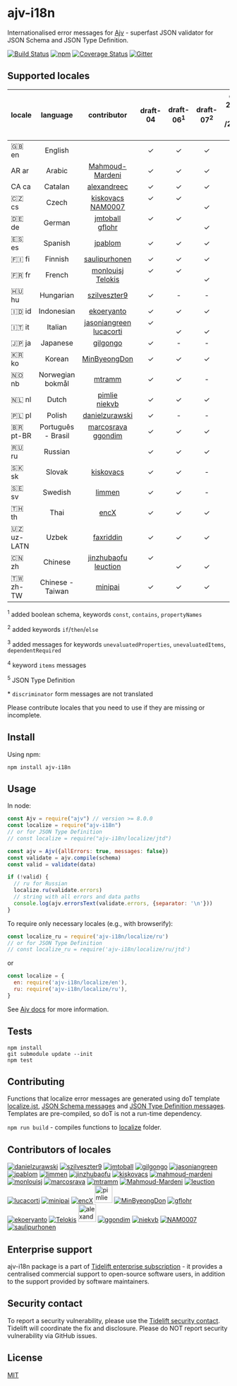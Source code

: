 # ajv-i18n

Internationalised error messages for [Ajv](https://github.com/ajv-validator/ajv) - superfast JSON validator for JSON Schema and JSON Type Definition.

[![Build Status](https://travis-ci.org/ajv-validator/ajv-i18n.svg?branch=master)](https://travis-ci.org/ajv-validator/ajv-i18n)
[![npm](https://img.shields.io/npm/v/ajv-i18n.svg)](https://www.npmjs.com/package/ajv-i18n)
[![Coverage Status](https://coveralls.io/repos/github/ajv-validator/ajv-i18n/badge.svg?branch=master)](https://coveralls.io/github/ajv-validator/ajv-i18n?branch=master)
[![Gitter](https://img.shields.io/gitter/room/ajv-validator/ajv.svg)](https://gitter.im/ajv-validator/ajv)

## Supported locales

|locale|language |contributor|draft-04|draft-06<sup>1</sup>|draft-07<sup>2</sup>|draft<br>2019-09<sup>3</sup><br>/2020-12<sup>4</sup>|JTD<sup>5</sup>
|------|:-------:|:---------:|:------:|:------:|:------:|:------:|:------:|
|🇬🇧 en|English  | |✓|✓|✓|✓|✓|
|AR ar|Arabic   |[Mahmoud-Mardeni](https://github.com/Mahmoud-Mardeni)|✓|✓|✓|-|-|
|CA ca|Catalan   |[alexandreec](https://github.com/alexandreec)|✓|✓|✓|-|*|
|🇨🇿 cs|Czech    |[kiskovacs](https://github.com/kiskovacs)<br>[NAM0007](https://github.com/NAM0007)|✓<br>&nbsp;|✓<br>&nbsp;|<br>✓|-|*|
|🇩🇪 de|German   |[jmtoball](https://github.com/jmtoball)<br>[gflohr](https://github.com/gflohr)|✓<br>&nbsp;|✓<br>&nbsp;|<br>✓|✓<br>&nbsp;|✓<br>&nbsp;|
|🇪🇸 es|Spanish  |[jpablom](https://github.com/jpablom)|✓|✓|✓|-|*|
|🇫🇮 fi|Finnish  |[saulipurhonen](https://github.com/saulipurhonen)|✓|✓|✓|✓|✓|
|🇫🇷 fr|French   |[monlouisj](https://github.com/monlouisj)<br>[Telokis](https://github.com/Telokis)|✓<br>&nbsp;|✓<br>&nbsp;|<br>✓|-|*|
|🇭🇺 hu|Hungarian|[szilveszter9](https://github.com/szilveszter9)|✓|-|-|-|*|
|🇮🇩 id|Indonesian|[ekoeryanto](https://github.com/ekoeryanto)|✓|✓|✓|-|*|
|🇮🇹 it|Italian  |[jasoniangreen](https://github.com/jasoniangreen)<br>[lucacorti](https://github.com/lucacorti)|✓<br>&nbsp;|<br>✓|<br>✓|<br>✓|<br>✓|
|🇯🇵 ja|Japanese |[gilgongo](https://github.com/gilgongo)|✓|-|-|-|*|
|🇰🇷 ko|Korean |[MinByeongDon](https://github.com/MinByeongDon)|✓|✓|✓|✓|✓|
|🇳🇴 nb|Norwegian bokmål|[mtramm](https://github.com/mtramm)|✓|✓|-|-|*|
|🇳🇱 nl|Dutch    |[pimlie](https://github.com/pimlie)<br>[niekvb](https://github.com/niekvb)|✓|✓|✓|<br>✓|<br>✓|
|🇵🇱 pl|Polish   |[danielzurawski](https://github.com/danielzurawski)|✓|-|-|-|*|
|🇧🇷 pt-BR|Português - Brasil|[marcosrava](https://github.com/marcosrava)<br>[ggondim](https://github.com/ggondim)|✓|✓|✓|<br>✓|<br>✓|
|🇷🇺 ru|Russian  | |✓|✓|✓|✓|✓|
|🇸🇰 sk|Slovak   |[kiskovacs](https://github.com/kiskovacs)|✓|✓|-|-|*|
|🇸🇪 sv|Swedish  |[limmen](https://github.com/Limmen)|✓|✓|-|-|*|
|🇹🇭 th|Thai     |[encX](https://github.com/encX)|✓|✓|✓|✓|✓|
|🇺🇿 uz-LATN|Uzbek     |[faxriddin](https://github.com/faxriddin)|✓|✓|✓|✓|✓|
|🇨🇳 zh|Chinese  |[jinzhubaofu](https://github.com/jinzhubaofu)<br>[leuction](https://github.com/leuction)|✓<br>&nbsp;|<br>✓|<br>✓|<br>✓|<br>✓|
|🇹🇼 zh-TW|Chinese - Taiwan|[minipai](https://github.com/minipai)|✓|✓|✓|✓|✓|


<sup>1</sup> added boolean schema, keywords `const`, `contains`, `propertyNames`

<sup>2</sup> added keywords `if`/`then`/`else`

<sup>3</sup> added messages for keywords `unevaluatedProperties`, `unevaluatedItems`, `dependentRequired`

<sup>4</sup> keyword `items` messages

<sup>5</sup> JSON Type Definition

\* `discriminator` form messages are not translated

Please contribute locales that you need to use if they are missing or incomplete.

## Install

Using npm:

```
npm install ajv-i18n
```

## Usage

In node:

```javascript
const Ajv = require("ajv") // version >= 8.0.0
const localize = require("ajv-i18n")
// or for JSON Type Definition
// const localize = require("ajv-i18n/localize/jtd")

const ajv = Ajv({allErrors: true, messages: false})
const validate = ajv.compile(schema)
const valid = validate(data)

if (!valid) {
  // ru for Russian
  localize.ru(validate.errors)
  // string with all errors and data paths
  console.log(ajv.errorsText(validate.errors, {separator: '\n'}))
}
```

To require only necessary locales (e.g., with browserify):

```javascript
const localize_ru = require('ajv-i18n/localize/ru')
// or for JSON Type Definition
// const localize_ru = require('ajv-i18n/localize/ru/jtd')
```

or

```javascript
const localize = {
  en: require('ajv-i18n/localize/en'),
  ru: require('ajv-i18n/localize/ru'),
}
```

See [Ajv docs](https://github.com/ajv-validator/ajv) for more information.

## Tests

```
npm install
git submodule update --init
npm test
```

## Contributing

Functions that localize error messages are generated using doT template [localize.jst](https://github.com/ajv-validator/ajv-i18n/tree/master/localize/localize.jst), [JSON Schema messages](https://github.com/ajv-validator/ajv-i18n/tree/master/messages/index.js) and [JSON Type Definition messages](https://github.com/ajv-validator/ajv-i18n/tree/master/messages/jtd.js). Templates are pre-compiled, so doT is not a run-time dependency.

`npm run build` - compiles functions to [localize](https://github.com/ajv-validator/ajv/tree/master/localize) folder.

## Contributors of locales

[![danielzurawski](https://avatars3.githubusercontent.com/u/1625711?v=3&s=40)](https://github.com/danielzurawski "danielzurawski")
[![szilveszter9](https://avatars0.githubusercontent.com/u/7540866?v=3&s=40)](https://github.com/szilveszter9 "szilveszter9")
[![jmtoball](https://avatars0.githubusercontent.com/u/219950?v=3&s=40)](https://github.com/jmtoball "jmtoball")
[![gilgongo](https://avatars2.githubusercontent.com/u/4561747?v=3&s=40)](https://github.com/gilgongo "gilgongo")
[![jasoniangreen](https://avatars3.githubusercontent.com/u/3481367?v=3&s=40)](https://github.com/jasoniangreen "jasoniangreen")
[![jpablom](https://avatars0.githubusercontent.com/u/3935083?v=3&s=40)](https://github.com/jpablom "jpablom")
[![limmen](https://avatars2.githubusercontent.com/u/8254791?v=3&s=40)](https://github.com/Limmen "Limmen")
[![jinzhubaofu](https://avatars2.githubusercontent.com/u/811195?v=3&s=40)](https://github.com/jinzhubaofu "jinzhubaofu")
[![kiskovacs](https://avatars1.githubusercontent.com/u/2733311?v=3&s=40)](https://github.com/kiskovacs "kiskovacs")
[![mahmoud-mardeni](https://avatars2.githubusercontent.com/u/19661270?s=40&v=3)](https://github.com/Mahmoud-Mardeni "mahmoud-mardeni")
[![monlouisj](https://avatars0.githubusercontent.com/u/5998380?v=3&s=40)](https://github.com/monlouisj "monlouisj")
[![marcosrava](https://avatars2.githubusercontent.com/u/243790?v=3&s=40)](https://github.com/marcosrava "marcosrava")
[![mtramm](https://avatars3.githubusercontent.com/u/3519541?v=3&s=40)](https://github.com/mtramm "mtramm")
[![Mahmoud-Mardeni](https://avatars3.githubusercontent.com/u/19661270?v=3&s=40)](https://github.com/Mahmoud-Mardeni "Mahmoud-Mardeni")
[![leuction](https://avatars3.githubusercontent.com/u/8056270?v=3&s=40)](https://github.com/leuction "leuction")
[![lucacorti](https://avatars2.githubusercontent.com/u/1076999?v=3&s=40)](https://github.com/lucacorti "lucacorti")
[![minipai](https://avatars2.githubusercontent.com/u/239570?s=40&v=4)](https://github.com/minipai "minipai")
[![encX](https://avatars3.githubusercontent.com/u/5965883?v=3&s=40)](https://github.com/encX "encX")
[<img src="https://avatars3.githubusercontent.com/u/1067403?s=40&v=4" alt="pimlie" width="40px"/>](https://github.com/pimlie "pimlie")
[![MinByeongDon](https://avatars2.githubusercontent.com/u/6141807?s=40&v=4)](https://github.com/MinByeongDon "MinByeongDon")
[![gflohr](https://avatars0.githubusercontent.com/u/7126580?s=40&v=4)](https://github.com/gflohr "gflohr")
[![ekoeryanto](https://avatars2.githubusercontent.com/u/36023898?s=40&v=4)](https://github.com/ekoeryanto "ekoeryanto")
[![Telokis](https://avatars3.githubusercontent.com/u/6382729?s=40&v=4)](https://github.com/Telokis "Telokis")
[<img src="https://avatars3.githubusercontent.com/u/15526814?s=40&v=4" alt="alexandreec" width="40px">](https://github.com/alexandreec "alexandreec")
[![ggondim](https://avatars2.githubusercontent.com/u/2074685?s=40&v=4)](https://github.com/ggondim "ggondim")
[![niekvb](https://avatars3.githubusercontent.com/u/37668320?s=40&v=4)](https://github.com/niekvb "niekvb")
[![NAM0007](https://avatars1.githubusercontent.com/u/47188486?s=40&v=4)](https://github.com/NAM0007 "NAM0007")
[![saulipurhonen](https://avatars.githubusercontent.com/u/48789543?s=40&v=4)](https://github.com/saulipurhonen "saulipurhonen")

## Enterprise support

ajv-i18n package is a part of [Tidelift enterprise subscription](https://tidelift.com/subscription/pkg/npm-ajv-i18n?utm_source=npm-ajv-i18n&utm_medium=referral&utm_campaign=enterprise&utm_term=repo) - it provides a centralised commercial support to open-source software users, in addition to the support provided by software maintainers.

## Security contact

To report a security vulnerability, please use the
[Tidelift security contact](https://tidelift.com/security).
Tidelift will coordinate the fix and disclosure. Please do NOT report security vulnerability via GitHub issues.

## License

[MIT](https://github.com/ajv-validator/ajv-i18n/blob/master/LICENSE)
